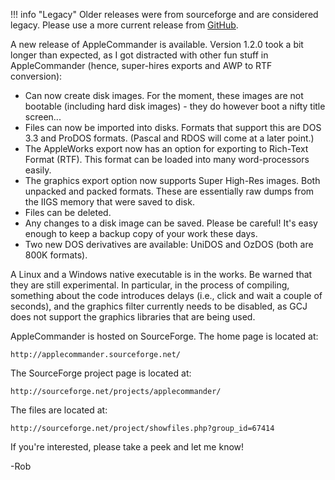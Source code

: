 !!! info "Legacy"
    Older releases were from sourceforge and are considered legacy. Please use a more current release from [GitHub](https://github.com/AppleCommander/AppleCommander).

A new release of AppleCommander is available. Version 1.2.0 took a bit longer than expected, as I got distracted with other fun stuff in AppleCommander (hence, super-hires exports and AWP to RTF conversion):

* Can now create disk images. For the moment, these images are not bootable (including hard disk images) - they do however boot a nifty title screen...
* Files can now be imported into disks. Formats that support this are DOS 3.3 and ProDOS formats. (Pascal and RDOS will come at a later point.)
* The AppleWorks export now has an option for exporting to Rich-Text Format (RTF). This format can be loaded into many word-processors easily.
* The graphics export option now supports Super High-Res images. Both unpacked and packed formats. These are essentially raw dumps from the IIGS memory that were saved to disk.
* Files can be deleted.
* Any changes to a disk image can be saved. Please be careful! It's easy enough to keep a backup copy of your work these days.
* Two new DOS derivatives are available: UniDOS and OzDOS (both are 800K formats).

A Linux and a Windows native executable is in the works. Be warned that they are still experimental. In particular, in the process of compiling, something about the code introduces delays (i.e., click and wait a couple of seconds), and the graphics filter currently needs to be disabled, as GCJ does not support the graphics libraries that are being used.

AppleCommander is hosted on SourceForge. The home page is located at:

    http://applecommander.sourceforge.net/

The SourceForge project page is located at:

    http://sourceforge.net/projects/applecommander/

The files are located at:

    http://sourceforge.net/project/showfiles.php?group_id=67414

If you're interested, please take a peek and let me know!

-Rob
